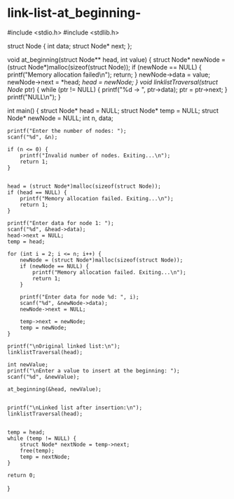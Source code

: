 # link-list-at_beginning-
#include <stdio.h>
#include <stdlib.h>


struct Node {
    int data;
    struct Node* next;
};

void at_beginning(struct Node** head, int value) {
    struct Node* newNode = (struct Node*)malloc(sizeof(struct Node));
    if (newNode == NULL) {
        printf("Memory allocation failed\n");
        return;
    }
    newNode->data = value;
    newNode->next = *head;
    *head = newNode;
}
void linklistTraversal(struct Node* ptr) {
    while (ptr != NULL) {
        printf("%d -> ", ptr->data);
        ptr = ptr->next;
    }
    printf("NULL\n");
}

int main() {
    struct Node* head = NULL;
    struct Node* temp = NULL;
    struct Node* newNode = NULL;
    int n, data;


    printf("Enter the number of nodes: ");
    scanf("%d", &n);

    if (n <= 0) {
        printf("Invalid number of nodes. Exiting...\n");
        return 1;
    }


    head = (struct Node*)malloc(sizeof(struct Node));
    if (head == NULL) {
        printf("Memory allocation failed. Exiting...\n");
        return 1;
    }

    printf("Enter data for node 1: ");
    scanf("%d", &head->data);
    head->next = NULL;
    temp = head;

    for (int i = 2; i <= n; i++) {
        newNode = (struct Node*)malloc(sizeof(struct Node));
        if (newNode == NULL) {
            printf("Memory allocation failed. Exiting...\n");
            return 1;
        }

        printf("Enter data for node %d: ", i);
        scanf("%d", &newNode->data);
        newNode->next = NULL;

        temp->next = newNode;
        temp = newNode;
    }

    printf("\nOriginal linked list:\n");
    linklistTraversal(head);

    int newValue;
    printf("\nEnter a value to insert at the beginning: ");
    scanf("%d", &newValue);

    at_beginning(&head, newValue);


    printf("\nLinked list after insertion:\n");
    linklistTraversal(head);


    temp = head;
    while (temp != NULL) {
        struct Node* nextNode = temp->next;
        free(temp);
        temp = nextNode;
    }

    return 0;
}
